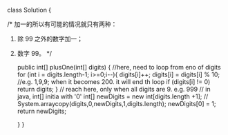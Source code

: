 class Solution {

/*
加一的所以有可能的情况就只有两种：

1. 除 99 之外的数字加一；
2. 数字 99。
*/

    public int[] plusOne(int[] digits) {
        //here, need to loop from eno of digits
        for (int i = digits.length-1; i>=0;i--){
            digits[i]++;
            digits[i] = digits[i] % 10;
            //e.g. 1,9,9; when it becomes 200. it will end th loop
            if (digits[i] != 0) return digits;
        }
        // reach here, only when all digits are 9. e.g. 999
        // in java, int[] initia with '0'
        int[] newDigits = new int[digits.length +1];
        // System.arraycopy(digits,0,newDigits,1,digits.length);
        newDigits[0] = 1;
        return newDigits;

    }
}